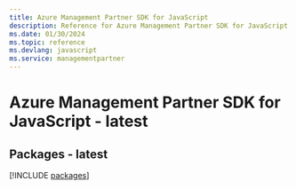 ```yaml
---
title: Azure Management Partner SDK for JavaScript
description: Reference for Azure Management Partner SDK for JavaScript
ms.date: 01/30/2024
ms.topic: reference
ms.devlang: javascript
ms.service: managementpartner
---
```

# Azure Management Partner SDK for JavaScript - latest
## Packages - latest
[!INCLUDE [packages](management-partner-index.md)]
